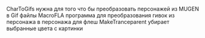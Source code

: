 CharToGifs
нужна для того что бы преобразовать персонажей из MUGEN в Gif файлы
MacroFLA
программа для преобразования гивок из персонажа в персонажа для флеш
MakeTranceparent
убирает выбранные цвета с картинки